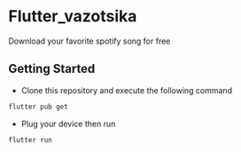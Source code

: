 # Flutter_vazotsika

Download your favorite spotify song for free

## Getting Started

- Clone this repository and execute the following command

```bash
flutter pub get
```

- Plug your device then run

```bash
flutter run
```
